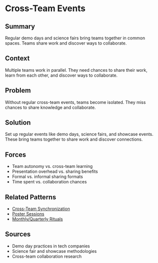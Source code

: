---
---
# Cross-Team Events

## Summary
Regular demo days and science fairs bring teams together in common spaces. Teams share work and discover ways to collaborate.

## Context
Multiple teams work in parallel. They need chances to share their work, learn from each other, and discover ways to collaborate.

## Problem
Without regular cross-team events, teams become isolated. They miss chances to share knowledge and collaborate.

## Solution
Set up regular events like demo days, science fairs, and showcase events. These bring teams together to share work and discover connections.

## Forces
- Team autonomy vs. cross-team learning
- Presentation overhead vs. sharing benefits
- Formal vs. informal sharing formats
- Time spent vs. collaboration chances

## Related Patterns
- [Cross-Team Synchronization](../organizational/cross-team-synchronization.md)
- [Poster Sessions](../cross-disciplinary/poster-sessions.md)
- [Monthly/Quarterly Rituals](monthly-4-monthly-rituals.md)

## Sources
- Demo day practices in tech companies
- Science fair and showcase methodologies
- Cross-team collaboration research